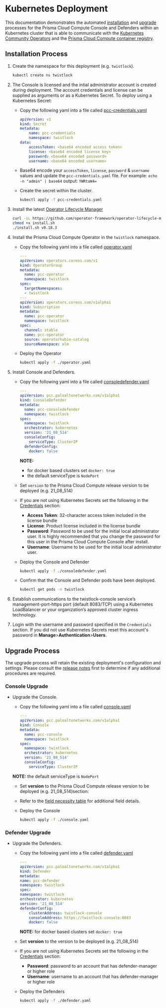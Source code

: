 # Kubernetes Deployment

This documentation demonstrates the automated [installation](#installation-process) and [upgrade](#upgrade-process) processes for the Prisma Cloud Compute Console and Defenders within an Kubernetes cluster that is able to communicate with the [Kubernetes Community Operators](https://github.com/k8s-operatorhub/community-operators/tree/main/operators) and the [Prisma Cloud Compute container registry](https://docs.prismacloudcompute.com/docs/compute_edition/install/twistlock_container_images.html).

## Installation Process
1. Create the namespace for this deployment (e.g. `twistlock`).
    ```bash
    kubectl create ns twistlock
    ```

2. The Console is licensed and the intial administrator account is created during deployment. The account credentials and license can be supplied as arguments or as a Kubernetes Secret. To deploy using a Kubernetes Secret:
    - Copy the following yaml into a file called [pcc-credentials.yaml](pcc-credentials.yaml)
    
        ```yaml
        apiVersion: v1
        kind: Secret
        metadata:
            name: pcc-credentials
            namespace: twistlock
        data:
            accessToken: <base64 encoded access token>
            license: <base64 encoded license key>
            password: <base64 encoded password>
            username: <base64 encoded username>
        ```
    
    - Base64 encode your `accessToken`, `license`, `password` & `username` values and update the `pcc-credentials.yaml` file. For example: ```echo -n "admin" | base64``` output: ```YWRtaW4=``` 
    
    - Create the secret within the cluster.
        ```bash
        kubectl apply -f pcc-credentials.yaml
        ```

3. Install the latest [Operator Lifecycle Manager](https://github.com/operator-framework/operator-lifecycle-manager/releases)
    ```bash
    curl -sL https://github.com/operator-framework/operator-lifecycle-manager/releases/download/v0.18.3/install.sh -o install.sh
    chmod +x install.sh
    ./install.sh v0.18.3
    ```

4. Install the Prisma Cloud Compute Operator in the `twistlock` namespace.
    - Copy the following yaml into a file called [operator.yaml](operator.yaml)
        ```yaml
        ---
        apiVersion: operators.coreos.com/v1
        kind: OperatorGroup
        metadata:
          name: pcc-operator
          namespace: twistlock
        spec:
          targetNamespaces:
          - twistlock
        ---
        apiVersion: operators.coreos.com/v1alpha1
        kind: Subscription
        metadata:
          name: pcc-operator
          namespace: twistlock
        spec:
          channel: stable
          name: pcc-operator
          source: operatorhubio-catalog
          sourceNamespace: olm
        ```
    - Deploy the Operator 
        ```bash
        kubectl apply -f ./operator.yaml
        ```

5. Install Console and Defenders.
    - Copy the following yaml into a file called [consoledefender.yaml](consoledefender.yaml)
        ```yaml
        --- 
        apiVersion: pcc.paloaltonetworks.com/v1alpha1
        kind: ConsoleDefender
        metadata:
          name: pcc-consoledefender
          namespace: twistlock
        spec:
          namespace: twistlock
          orchestrator: kubernetes
          version: '21_08_514'
          consoleConfig:
            serviceType: ClusterIP
          defenderConfig:
            docker: false
        ```
        **NOTE:** 
         - for docker based clusters set `docker: true`
         - the default serviceType is `NodePort`
        
    - Set `version` to the Prisma Cloud Compute release version to be deployed (e.g. 21_08_514)

    - If you are not using Kubernetes Secrets set the following in the [Credentials](resource_spec.md) section: 
        - **Access Token**: 32-character access token included in the license bundle
        - **License**: Product license included in the license bundle
        - **Password**: Password to be used for the initial local administrator user. It is highly recommended that you change the password for this user in the Prisma Cloud Compute Console after install.
        - **Username**: Username to be used for the initial local administrator user.
          
    - Deploy the Console and Defender 
        ```bash
        kubectl apply -f ./consoledefender.yaml
        ```
   
    - Confirm that the Console and Defender pods have been deployed.
         ```bash
         kubectl get pods -n twistlock 
         ```

   
6. Establish communications to the twistlock-console service’s management-port-https port (default 8083/TCP) using a Kubernetes LoadBalancer or your organization’s approved cluster ingress technology. 
    
7. Login with the username and password specified in the `Credentials` section. If you did not use Kubernetes Secrets reset this account's password in **Manage**>**Authentication**>**Users**.

## Upgrade Process
The upgrade process will retain the existing deployment's configuration and settings. Please consult the [release notes](https://docs.prismacloudcompute.com/docs/releases/release-information/latest.html) first to determine if any additional procedures are required.  

### Console Upgrade
- Upgrade the Console.
    - Copy the following yaml into a file called [console.yaml](console.yaml)
        ```yaml
        ---
        apiVersion: pcc.paloaltonetworks.com/v1alpha1
        kind: Console
        metadata:
          name: pcc-console
          namespace: twistlock
        spec:
          namespace: twistlock
          orchestrator: kubernetes
          version: '21_08_514'
          consoleConfig:
            serviceType: ClusterIP
        ```
    **NOTE:** the default serviceType is `NodePort`
    
    - Set **version** to the Prisma Cloud Compute release version to be deployed (e.g. 21_08_514)section: 
        
    - Refer to the [field necessity table](resource_spec.md) for additional field details.
    
    - Deploy the Console 
        ```bash
        kubectl apply -f ./console.yaml
        ```

### Defender Upgrade
 - Upgrade the Defenders.
    - Copy the following yaml into a file called [defender.yaml](defender.yaml)
        ```yaml
        ---
        apiVersion: pcc.paloaltonetworks.com/v1alpha1
        kind: Defender
        metadata:
        name: pcc-defender
        namespace: twistlock
        spec:
        namespace: twistlock
        orchestrator: kubernetes
        version: '21_08_514'
        defenderConfig:
            clusterAddress: twistlock-console
            consoleAddress: https://twistlock-console:8083
            docker: false
        ```    
        **NOTE:** for docker based clusters set `docker: true`

    - Set **version** to the version to be deployed (e.g. 21_08_514)
        
    - If you are not using Kubernetes Secrets set the following in the [Credentials](resource_spec.md) section: 
        - **Password**: password to an account that has defender-manager or higher role
        - **Username**: username to an account that has defender-manager or higher role
    
    - Deploy the Defenders 
        ```bash
        kubectl apply -f ./defender.yaml
        ```

